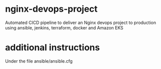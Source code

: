 # nginx-devops-project
Automated CICD pipeline to deliver an Nginx devops project to production using ansible, jenkins, terraform, docker and Amazon EKS

# additional instructions
Under the file ansible/ansible.cfg